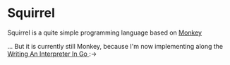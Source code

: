 # Squirrel

Squirrel is a quite simple programming language based on [Monkey](https://interpreterbook.com/#the-monkey-programming-language)

... But it is currently still Monkey, because I'm now implementing along the [Writing An Interpreter In Go
](https://interpreterbook.com/) :->